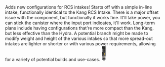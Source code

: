 Adds new configurations for RCS intakes! Starts off with a simple in-line intake, functionally identical to the Kang RCS Intake.
There is a major offset issue with the component, but functionally it works fine. It'll take power, you can stick the canister where the input port indicates, it'll work.
Long-term plans include having configurations that're more compact than the Kang, but less effective than the Hydra.
A potential branch might be made to modify weight and height of the various intakes so that more spread-out intakes are lighter or shorter or with various power requirements, allowing for a variety of potential builds and use-cases.
![The Intake in Question](NewIntakes/images/ItmRCSDistro03.png)
